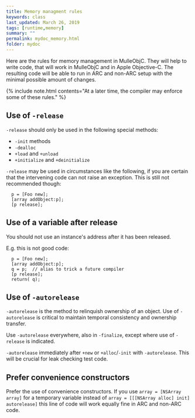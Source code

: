 ```yaml
---
title: Memory managment rules
keywords: class
last_updated: March 26, 2019
tags: [runtime,memory]
summary: ""
permalink: mydoc_memory.html
folder: mydoc
---
```


Here are the rules for memory management in MulleObjC. They will help to write code,
that will work in MulleObjC and in Apple Objective-C. The resulting code will be
able to run in ARC and non-ARC setup with the minimal possible amount of changes.

{% include note.html contents="At a later time, the compiler may enforce some of these rules." %}


## Use of `-release`

`-release` should only be used in the following special methods:

* `-init` methods
* `-dealloc` 
* `+load` and `+unload`
* `+initialize` and `+deinitialize`

`-release` may be used in circumstances like the following, if you are certain
that the intervening code can not raise an exception. This is still
not recommended though:

```
  p = [Foo new];
  [array addObject:p];
  [p release];
```
  
## Use of a variable after release

You should not use an instance's address after it has been released.

E.g. this is not good code:

```
  p = [Foo new];
  [array addObject:p];
  q = p;  // alias to trick a future compiler
  [p release];
  return( q);
```

## Use of `-autorelease`

`-autorelease` is the method to relinquish ownership of an object. Use of `-autorelease` is critical
to maintain temporal consistency and ownership transfer.

Use `-autorelease` everywhere, also in `-finalize`, except where use of `-release` is indicated.

`-autorelease` immediately after `+new` or `+alloc`/`-init` with `-autorelease`. This will be 
crucial for leak checking test code.


## Prefer convenience constructors

Prefer the use of convenience constructors. If you use  `array = [NSArray array]` for a 
temporary variable instead of `array = [[[NSArray alloc] init] autorelease]` this line of
code will work equally fine in ARC and non-ARC code.




